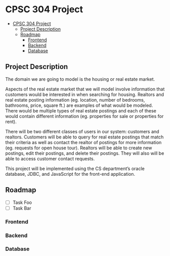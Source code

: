 # CPSC 304 Project

- [CPSC 304 Project](#cpsc-304-project)
  - [Project Description](#project-description)
  - [Roadmap](#roadmap)
    - [Frontend](#frontend)
    - [Backend](#backend)
    - [Database](#database)

## Project Description

The domain we are going to model is the housing or real estate market.

Aspects of the real estate market that we will model involve information that customers would be interested in when searching for housing. Realtors and real estate posting information (eg. location, number of bedrooms, bathrooms, price, square ft.) are examples of what would be modeled. There would be multiple types of real estate postings and each of these would contain different information (eg. properties for sale or properties for rent).

There will be two different classes of users in our system: customers and realtors. Customers will be able to query for real estate postings that match their criteria as well as contact the realtor of postings for more information (eg. requests for open house tour). Realtors will be able to create new postings, edit their postings, and delete their postings. They will also will be able to access customer contact requests.

This project will be implemented using the CS department’s oracle database, JDBC, and JavaScript for the front-end application.

## Roadmap

- [ ] Task Foo
- [ ] Task Bar

### Frontend

### Backend

### Database
